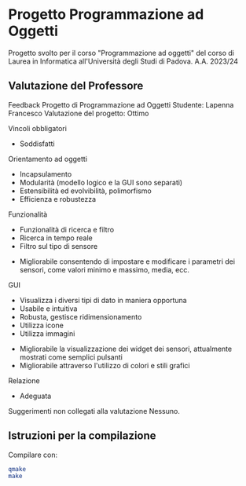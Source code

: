 # Progetto Programmazione ad Oggetti
Progetto svolto per il corso "Programmazione ad oggetti" del corso di Laurea in Informatica all'Università degli Studi di Padova.
A.A. 2023/24

## Valutazione del Professore
Feedback Progetto di Programmazione ad Oggetti
Studente: Lapenna Francesco
Valutazione del progetto: Ottimo

Vincoli obbligatori
+ Soddisfatti


Orientamento ad oggetti
+ Incapsulamento
+ Modularità (modello logico e la GUI sono separati)
+ Estensibilità ed evolvibilità, polimorfismo
+ Efficienza e robustezza


Funzionalità
+ Funzionalità di ricerca e filtro
+ Ricerca in tempo reale
+ Filtro sul tipo di sensore
- Migliorabile consentendo di impostare e modificare i parametri
  dei sensori, come valori minimo e massimo, media, ecc.


GUI
+ Visualizza i diversi tipi di dato in maniera opportuna
+ Usabile e intuitiva
+ Robusta, gestisce ridimensionamento
+ Utilizza icone
+ Utilizza immagini
- Migliorabile la visualizzazione dei widget dei sensori, attualmente mostrati
  come semplici pulsanti
- Migliorabile attraverso l'utilizzo di colori e stili grafici


Relazione
+ Adeguata


Suggerimenti non collegati alla valutazione
Nessuno.


## Istruzioni per la compilazione
Compilare con:
```bash
qmake
make
```

